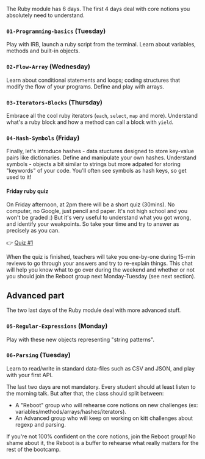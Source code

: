 The Ruby module has 6 days. The first 4 days deal with core notions you absolutely need to understand.

### `01-Programming-basics` (Tuesday)

Play with IRB, launch a ruby script from the terminal. Learn about variables, methods and built-in objects.

### `02-Flow-Array` (Wednesday)

Learn about conditional statements and loops; coding structures that modify the flow of your programs. Define and play with arrays.

### `03-Iterators-Blocks` (Thursday)

Embrace all the cool ruby iterators (`each`, `select`, `map` and more). Understand what's a ruby block and how a method can call a block with `yield`.

### `04-Hash-Symbols` (Friday)

Finally, let's introduce hashes - data stuctures designed to store key-value pairs like dictionaries. Define and manipulate your own hashes. Understand symbols - objects a bit similar to strings but more adpated for storing "keywords" of your code. You'll often see symbols as hash keys, so get used to it!

#### Friday ruby quiz

On Friday afternoon, at 2pm there will be a short quiz (30mins). No computer, no Google, just pencil and paper. It's not high school and you won't be graded :) But it's very useful to understand what you got wrong, and identify your weakpoints. So take your time and try to answer as precisely as you can.

👉 [Quiz #1](https://github.com/lewagon/quizzes/raw/master/pdf/quizz-1.en.pdf)

When the quiz is finished, teachers will take you one-by-one during 15-min reviews to go through your answers and try to re-explain things. This chat will help you know what to go over during the weekend and whether or not you should join the Reboot group next Monday-Tuesday (see next section).

## Advanced part

The two last days of the Ruby module deal with more advanced stuff.

### `05-Regular-Expressions` (Monday)
Play with these new objects representing "string patterns".

### `06-Parsing` (Tuesday)
Learn to read/write in standard data-files such as CSV and JSON, and play with your first API.

The last two days are not mandatory. Every student should at least listen to the morning talk. But after that, the class should split between:

- A "Reboot" group who will rehearse core notions on new challenges (ex: variables/methods/arrays/hashes/iterators).
- An Advanced group who will keep on working on kitt challenges about regexp and parsing.

If you're not 100% confident on the core notions, join the Reboot group! No shame about it, the Reboot is a buffer to rehearse what really matters for the rest of the bootcamp.
